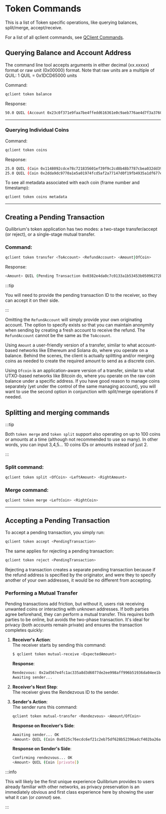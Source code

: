 # Token Commands
This is a list of Token specific operations, like querying balances, split/merge, accept/receive.

For a list of all qclient commands, see [QClient Commands](command-list).

## Querying Balance and Account Address

The command line tool accepts arguments in either decimal (xx.xxxxx) format or raw unit (0x00000) format. Note that raw units are a multiple of QUIL: 1 QUIL = 0x1DCD65000 units

Command:

```bash
qclient token balance
```

Response:

```bash
50.0 QUIL (Account 0x23c0f371e9faa7be4ffedd616361e0c9aeb776ae4d7f3a37605ecbfa40a55a90)
```
---
### Querying Individual Coins

Command:

```bash
qclient token coins
```

Response:

```bash
25.0 QUIL (Coin 0x1148092cdce78c721835601ef39f9c2cd8b48b7787cbea032dd3913a4106a58d)
25.0 QUIL (Coin 0x2dda9dc9770a1e5a01974fcd5af2a77147d0f19fb4935a1df677ec6050be0a9e)
```

To see all metadata associated with each coin (frame number and timestamp):

```bash
qclient token coins metadata
```
---

## Creating a Pending Transaction

Quilibrium's token application has two modes: a two-stage transfer/accept (or reject), or a single-stage mutual transfer.

### Command:

```bash
qclient token transfer <ToAccount> <RefundAccount> <Amount|OfCoin>
```

Response:

```bash
<Amount> QUIL (Pending Transaction 0x0382e4da0c7c0133a1b53453b05096272b80c1575c6828d0211c4e371f7c81bb)
```

:::tip

You will need to provide the pending transaction ID to the receiver, so they can accept it on their side.

:::

Omitting the `RefundAccount` will simply provide your own originating account. The option to specify exists so that you can maintain anonymity when sending by creating a fresh account to receive the refund. The `RefundAccount` cannot be the same as the `ToAccount`.

Using `Amount` a user-friendly version of a transfer, similar to what account-based networks like Ethereum and Solana do, where you operate on a balance. Behind the scenes, the client is actually splitting and/or merging coins as needed to create the required amount to send as a discrete coin. 

Using `Ofcoin` is an application-aware version of a transfer, similar to what UTXO-based networks like Bitcoin do, where you operate on the raw coin balance under a specific address. If you have good reason to manage coins separately (yet under the control of the same managing account), you will want to use the second option in conjunction with split/merge operations if needed.


## Splitting and merging commands

:::tip

Both `token merge` and `token split` support also operating on up to 100 coins or amounts at a time (although not recommended to use so many). In other words, you can input 3,4,5... 10 coins IDs or amounts instead of just 2.

:::

### Split command:

```bash
qclient token split <OfCoin> <LeftAmount> <RightAmount>
```

### Merge command:

```bash
qclient token merge <LeftCoin> <RightCoin>
```
---

## Accepting a Pending Transaction

To accept a pending transaction, you simply run:

```bash
qclient token accept <PendingTransaction>
```

The same applies for rejecting a pending transaction:

```bash
qclient token reject <PendingTransaction>
```

Rejecting a transaction creates a separate pending transaction because if the refund address is specified by the originator, and were they to specify another of your own addresses, it would be no different from accepting.


### Performing a Mutual Transfer
Pending transactions add friction, but without it, users risk receiving unwanted coins or interacting with unknown addresses. If both parties agree beforehand, they can perform a mutual transfer. This requires both parties to be online, but avoids the two-phase transaction. It's ideal for privacy (both accounts remain private) and ensures the transaction completes quickly:

1. **Receiver's Action**:  
   The receiver starts by sending this command:
   ```bash
   $ qclient token mutual-receive <ExpectedAmount>
   ```

   **Response**:
   ```bash
   Rendezvous: 0x2ad567e4fc1ac335a8d3d6077de2ee998aff996b51936da04ee1b0f5dc196a4f  
   Awaiting sender...
   ```

2. **Receiver's Next Step**:  
   The receiver gives the Rendezvous ID to the sender.

3. **Sender's Action**:  
   The sender runs this command:
   ```bash
   qclient token mutual-transfer <Rendezvous> <Amount/OfCoin>
   ```

   **Response on Receiver's Side**:
   ```bash
   Awaiting sender... OK  
   <Amount> QUIL (Coin 0x0525c76ecdc6ef21c2eb75df628b52396adcf402ba26a518ac395db8f5874a82)
   ```

   **Response on Sender's Side**:
   ```bash
   Confirming rendezvous... OK  
   <Amount> QUIL (Coin [private])
   ```

:::info

This will likely be the first unique experience Quilibrium provides to users already familiar with other networks, as privacy preservation is an immediately obvious and first class experience here by showing the user what it can (or _cannot_) see.

:::